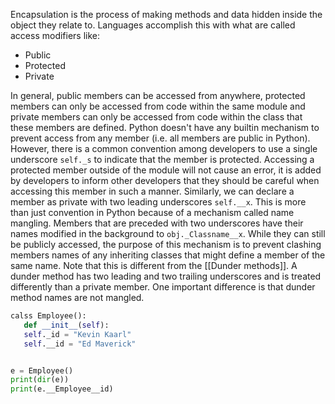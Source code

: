 Encapsulation is the process of making methods and data hidden inside the object they relate to.
Languages accomplish this with what are called access modifiers like:
- Public
- Protected
- Private

In general, public members can be accessed from anywhere, protected members can only be accessed from code within the same module and private members can only be accessed from code within the class that these members are defined.
Python doesn't have any builtin mechanism to prevent access from any member (i.e. all members are public in Python). However, there is a common convention among developers to use a single underscore `self._s` to indicate that the member is protected. Accessing a protected member outside of the module will not cause an error, it is added by developers to inform other developers that they should be careful when accessing this member in such a manner.
Similarly, we can declare a member as private with two leading underscores `self.__x`. This is more than just convention in Python because of a mechanism called name mangling. Members that are preceded with two underscores have their names modified in the background to `obj._Classname__x`. While they can still be publicly accessed, the purpose of this mechanism is to prevent clashing members names of any inheriting classes that might define a member of the same name.
Note that this is different from the [[Dunder methods]].
A dunder method has two leading and two trailing underscores and is treated differently than a private member. One important difference is that dunder method names are not mangled.

 ```Python
calss Employee():
	def __init__(self):
	self._id = "Kevin Kaarl"
	self.__id = "Ed Maverick"


e = Employee()
print(dir(e))
print(e.__Employee__id)
 ```